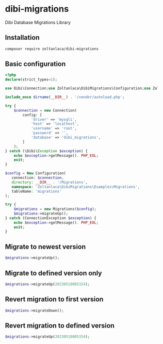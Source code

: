 # dibi-migrations
Dibi Database Migrations Library

## Installation
````bash
composer require zoltanlaca/dibi-migrations
````

## Basic configuration

````php
<?php
declare(strict_types=1);

use Dibi\Connection;use Zoltanlaca\DibiMigrations\Configuration;use Zoltanlaca\DibiMigrations\Exceptions\ConnectionException;use Zoltanlaca\DibiMigrations\Migrations;

include_once dirname(__DIR__) . '/vendor/autoload.php';

try {
    $connection = new Connection(
        config: [
            'driver' => 'mysqli',
            'host' => 'localhost',
            'username' => 'root',
            'password' => '',
            'database' => 'dibi_migrations',
        ]
    );
} catch (\Dibi\Exception $exception) {
    echo $exception->getMessage(). PHP_EOL;
    exit;
}

$config = New Configuration(
   connection: $connection,
   directory: __DIR__ . '/Migrations',
   namespace: 'Zoltanlaca\DibiMigrations\Examples\Migrations',
   tableName: 'migrations'
);

try {
    $migrations = new Migrations($config);
    $migrations->migrateUp();
} catch (ConnectionException $exception) {
    echo $exception->getMessage(). PHP_EOL;
    exit;
}
````

## Migrate to newest version
````php
$migrations->migrateUp();
````

## Migrate to defined version only
````php
$migrations->migrateUp(20230518085154);
````

## Revert migration to first version
````php
$migrations->migrateDown();
````

## Revert migration to defined version
````php
$migrations->migrateUp(20230518085154);
````
